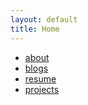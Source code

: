 ```yaml
---
layout: default
title: Home
---
```


- [about](about)
- [blogs](blogs)
- [resume](resume)
- [projects](projects)
